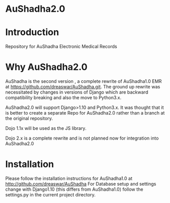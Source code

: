 # AuShadha2.0

Introduction
============
Repository for AuShadha Electronic Medical Records 


Why AuShadha2.0
================
AuShadha is the second version , a complete rewrite of AuShadha1.0 EMR at https://github.com/dreaswar/AuShadha.git. 
The ground up rewrite was necessitated by changes in versions of Django which are backward compatibility breaking
and also the move to Python3.x.

AuShadha2.0 will support Django>1.10 and Python3.x. It was thought that it is better to create a separate Repo for 
AuShadha2.0 rather than a branch at the original repository. 

Dojo 1.1x will be used as the JS library. 

Dojo 2.x is a complete rewrite and is not planned now for integration into AuShadha2.0

Installation
============
Please follow the installation instructions for AuShadha1.0 at http://github.com/dreaswar/AuShadha 
For Database setup and settings change with Django1.10 (this differs from AuShadha1.0) follow the settings.py in the current 
project directory. 



